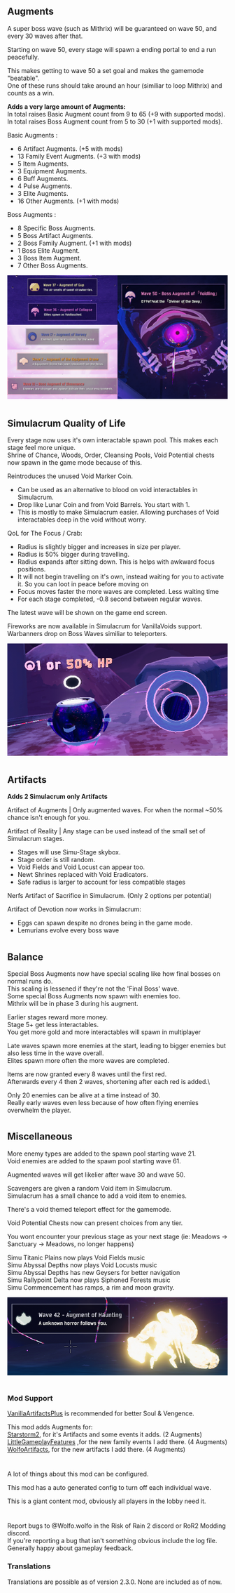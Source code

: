 ## Augments
A super boss wave (such as Mithrix) will be guaranteed on wave 50, and every 30 waves after that.

Starting on wave 50, every stage will spawn a ending portal to end a run peacefully.

This makes getting to wave 50 a set goal and makes the gamemode "beatable".\
One of these runs should take around an hour (similiar to loop Mithrix) and counts as a win.  

__Adds a very large amount of Augments:__\
In total raises Basic Augment count from 9 to 65 (+9 with supported mods).\
In total raises Boss Augment count from 5 to 30 (+1 with supported mods).

Basic Augments :
- 6 Artifact Augments. (+5 with mods)
- 13 Family Event Augments. (+3 with mods)
- 5 Item Augments.
- 3 Equipment Augments.
- 6 Buff Augments.
- 4 Pulse Augments.
- 3 Elite Augments.
- 16 Other Augments. (+1 with mods)

Boss Augments :
- 8 Specific Boss Augments.
- 5 Boss Artifact Augments.
- 2 Boss Family Augment. (+1 with mods)
- 1 Boss Elite Augment.
- 3 Boss Item Augment.
- 7 Other Boss Augments.


![Image of new Waves](https://raw.githubusercontent.com/WolfoIsBestWolf/ror2-SimulacrumAdditions/main/modPageImages/simuWavesNew.png)
#

## Simulacrum Quality of Life

Every stage now uses it's own interactable spawn pool. This makes each stage feel more unique.\
Shrine of Chance, Woods, Order, Cleansing Pools, Void Potential chests now spawn in the game mode because of this.

Reintroduces the unused Void Marker Coin.
- Can be used as an alternative to blood on void interactables in Simulacrum.
- Drop like Lunar Coin and from Void Barrels. You start with 1.
- This is mostly to make Simulacrum easier. Allowing purchases of Void interactables deep in the void without worry.

QoL for The Focus / Crab:
- Radius is slightly bigger and increases in size per player.
- Radius is 50% bigger during travelling.
- Radius expands after sitting down. This is helps with awkward focus positions.
- It will not begin travelling on it's own, instead waiting for you to activate it. So you can loot in peace before moving on
- Focus moves faster the more waves are completed. Less waiting time
- For each stage completed, -0.8 second between regular waves.

The latest wave will be shown on the game end screen.

Fireworks are now available in Simulacrum for VanillaVoids support.\
Warbanners drop on Boss Waves similiar to teleporters.

![Image of Void Coin](https://raw.githubusercontent.com/WolfoIsBestWolf/ror2-SimulacrumAdditions/main/modPageImages/simuVoidCoin.png)

#
## Artifacts
__Adds 2 Simulacrum only Artifacts__

Artifact of Augments  | Only augmented waves. For when the normal ~50% chance isn't enough for you.

Artifact of Reality | Any stage can be used instead of the small set of Simulacrum stages.
- Stages will use Simu-Stage skybox.
- Stage order is still random.
- Void Fields and Void Locust can appear too.
- Newt Shrines replaced with Void Eradicators.
- Safe radius is larger to account for less compatible stages


Nerfs Artifact of Sacrifice in Simulacrum. (Only 2 options per potential)

Artifact of Devotion now works in Simulacrum:
- Eggs can spawn despite no drones being in the game mode.
- Lemurians evolve every boss wave

#

## Balance
Special Boss Augments now have special scaling like how final bosses on normal runs do.\
This scaling is lessened if they're not the 'Final Boss' wave.\
Some special Boss Augments now spawn with enemies too.\
Mithrix will be in phase 3 during his augment.

Earlier stages reward more money.\
Stage 5+ get less interactables.\
You get more gold and more interactables will spawn in multiplayer

Late waves spawn more enemies at the start, leading to bigger enemies but also less time in the wave overall.\
Elites spawn more often the more waves are completed.

Items are now granted every 8 waves until the first red.\
Afterwards every 4 then 2 waves, shortening after each red is added.\

Only 20 enemies can be alive at a time instead of 30.\
Really early waves even less because of how often flying enemies overwhelm the player.


#

## Miscellaneous


More enemy types are added to the spawn pool starting wave 21.\
Void enemies are added to the spawn pool starting wave 61.

Augmented waves will get likelier after wave 30 and wave 50.

Scavengers are given a random Void item in Simulacrum.\
Simulacrum has a small chance to add a void item to enemies.  

There's a void themed teleport effect for the gamemode.  

Void Potential Chests now can present choices from any tier.

You wont encounter your previous stage as your next stage (ie: Meadows -> Sanctuary -> Meadows, no longer happens)

Simu Titanic Plains now plays Void Fields music\
Simu Abyssal Depths now plays Void Locusts music\
Simu Abyssal Depths has new Geysers for better navigation\
Simu Rallypoint Delta now plays Siphoned Forests music\
Simu Commencement has ramps, a rim and moon gravity. 
 
![Image of new waves 2](https://raw.githubusercontent.com/WolfoIsBestWolf/ror2-SimulacrumAdditions/main/modPageImages/simuHorror.png)

#
### Mod Support
[VanillaArtifactsPlus](https://thunderstore.io/package/Wolfo/VanillaArtifactsPlus) is recommended for better Soul & Vengence.
 
This mod adds Augments for:\
[Starstorm2](https://thunderstore.io/package/TeamMoonstorm/Starstorm2/), for it's Artifacts and some events it adds. (2 Augments)\
[LittleGameplayFeatures](https://thunderstore.io/package/Wolfo/LittleGameplayFeatures/) ,for the new family events I add there. (4 Augments)\
[WolfoArtifacts](https://thunderstore.io/package/Wolfo/WolfoArtifacts),  for the new artifacts I add there. (4 Augments)


#

A lot of things about this mod can be configured.

This mod has a auto generated config to turn off each individual wave.

This is a giant content mod, obviously all players in the lobby need it.
#
Report bugs to @Wolfo.wolfo in the Risk of Rain 2 discord or RoR2 Modding discord.\
If you're reporting a bug that isn't something obvious include the log file.\
Generally happy about gameplay feedback.

 
### Translations
Translations are possible as of version 2.3.0. None are included as of now.


 
